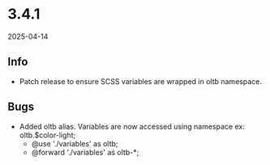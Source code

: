 # 3.4.1
2025-04-14

## Info
- Patch release to ensure SCSS variables are wrapped in oltb namespace.

## Bugs
- Added oltb alias. Variables are now accessed using namespace ex: oltb.$color-light;
    - @use './variables' as oltb;
    - @forward './variables' as oltb-*;
